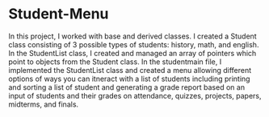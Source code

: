 # Student-Menu

In this project, I worked with base and derived classes. 
I created a Student class consisting of 3 possible types of students: history, math, and english. 
In the StudentList class, I created and managed an array of pointers which point to objects from the Student class. 
In the studentmain file, I implemented the StudentList class and created a menu allowing different options of ways you can itneract with a list of students including printing and sorting a list of student and generating a grade report based on an input of students and their grades on attendance, quizzes, projects, papers, midterms, and finals. 

